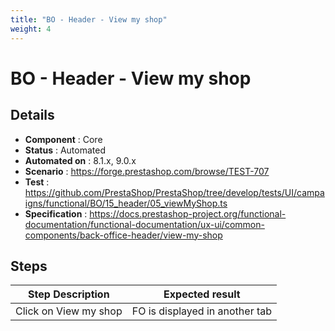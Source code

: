 ```yaml
---
title: "BO - Header - View my shop"
weight: 4
---
```


# BO - Header - View my shop
## Details
* **Component** : Core
* **Status** : Automated
* **Automated on** : 8.1.x, 9.0.x
* **Scenario** : https://forge.prestashop.com/browse/TEST-707
* **Test** : https://github.com/PrestaShop/PrestaShop/tree/develop/tests/UI/campaigns/functional/BO/15_header/05_viewMyShop.ts
* **Specification** : https://docs.prestashop-project.org/functional-documentation/functional-documentation/ux-ui/common-components/back-office-header/view-my-shop

## Steps
| Step Description | Expected result |
| ----- | ----- |
| Click on View my shop | FO is displayed in another tab |
